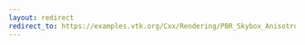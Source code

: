 ```yaml
---
layout: redirect
redirect_to: https://examples.vtk.org/Cxx/Rendering/PBR_Skybox_Anisotropy/
---
```

